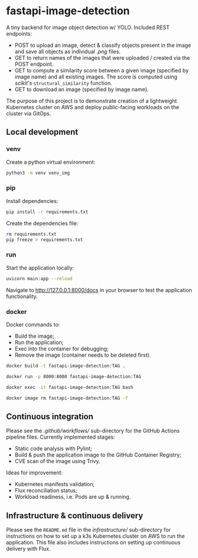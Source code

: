 # fastapi-image-detection
A tiny backend for image object detection w/ YOLO. Included REST endpoints:
- POST to upload an image, detect & classify objects present in the image and save all objects as individual *.png* files.
- GET to return names of the images that were uploaded / created via the POST endpoint.
- GET to compute a similarity score between a given image (specified by image name) and all existing images. The score is computed using *scikit's* ```structural_similarity``` function.
- GET to download an image (specified by image name).

The purpose of this project is to demonstrate creation of a lightweight Kubernetes cluster on AWS and deploy public-facing workloads on the cluster via GitOps. 

## Local development
### venv
Create a python virtual environment:
```bash
python3 -m venv venv_img
```

### pip
Install dependencies:
```bash
pip install -r requirements.txt
```

Create the dependencies file:

```bash
rm requirements.txt
pip freeze > requirements.txt
```

### run
Start the application locally:
```bash
uvicorn main:app --reload
```

Navigate to http://127.0.0.1:8000/docs in your browser to test the application functionality.

### docker
Docker commands to:
- Build the image;
- Run the application;
- Exec into the container for debugging;
- Remove the image (container needs to be deleted first).
```bash
docker build -t fastapi-image-detection:TAG .

docker run -p 8000:8000 fastapi-image-detection:TAG

docker exec -it fastapi-image-detection:TAG bash

docker image rm fastapi-image-detection:TAG -f
```

## Continuous integration
Please see the *.github/workflows/*  sub-directory for the GitHub Actions pipeline files. Currently implemented stages:
- Static code analysis with Pylint;
- Build & push the application image to the GitHub Container Registry;
- CVE scan of the image using Trivy.

Ideas for improvement:
- Kubernetes manifests validation;
- Flux reconciliation status;
- Workload readiness, i.e. Pods are up & running.

## Infrastructure & continuous delivery
Please see the ```README.md``` file in the *infrastructure/*  sub-directory for instructions on how to set up a k3s Kubernetes cluster on AWS to run the application. This file also includes instructions on setting up continuous delivery with Flux.
